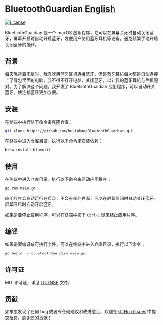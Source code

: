 # BluetoothGuardian [English](README.MD)

[![License](https://img.shields.io/badge/license-MIT-blue.svg)](https://github.com/hustuhao/BluetoothGuardian/blob/main/LICENSE)

BluetoothGuardian 是一个 macOS 应用程序，它可以在屏幕关闭时自动关闭蓝牙，屏幕开启时自动开启蓝牙，方便用户使用蓝牙耳机等设备，避免频繁手动开启关闭蓝牙的操作。

## 背景

每天我背着电脑时，我喜欢用蓝牙耳机连接蓝牙，但是蓝牙耳机每次都是自动连接上了背包里面的电脑，我不得不打开电脑，关闭蓝牙，以让我的蓝牙耳机与手机配对。为了解决这个问题，我开发了 BluetoothGuardian 应用程序，可以自动开关蓝牙，使连接蓝牙更加方便。

## 安装

在终端中执行以下命令来克隆仓库：

```bash
git clone https://github.com/hustuhao/BluetoothGuardian.git
```

在终端中进入仓库目录，执行以下命令来安装依赖：

```bash
brew install blueutil
```

## 使用

在终端中进入仓库目录，执行以下命令来启动应用程序：

```bash
go run main.go
```

应用程序会自动运行在后台，不会有任何界面，可以在屏幕关闭时自动关闭蓝牙，屏幕开启时自动开启蓝牙。

如果需要停止应用程序，可以在终端中按下 `Ctrl+C` 键来终止应用程序。

## 编译

如果需要编译成可执行文件，可以在终端中进入仓库目录，执行以下命令：

```bash
go build -o BluetoothGuardian main.go
```

## 许可证

MIT 许可证，详见 [LICENSE](https://github.com/hustuhao/BluetoothGuardian/blob/main/LICENSE) 文件。

## 贡献

如果您发现了任何 bug 或者有任何建议和改进意见，欢迎在 [GitHub Issues](https://github.com/hustuhao/BluetoothGuardian/issues) 中提交反馈，感谢您的贡献！